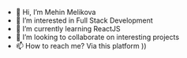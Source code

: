 - 👋 Hi, I’m Mehin Melikova
- 👀 I’m interested in Full Stack Development
- 🌱 I’m currently learning ReactJS
- 💞️ I’m looking to collaborate on interesting projects
- 📫 How to reach me? Via this platform ))
